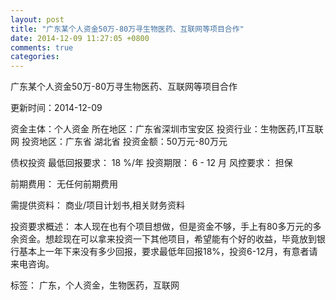 ```yaml
---
layout: post
title: "广东某个人资金50万-80万寻生物医药、互联网等项目合作"
date: 2014-12-09 11:27:05 +0800
comments: true
categories: 
---
```

广东某个人资金50万-80万寻生物医药、互联网等项目合作



更新时间：2014-12-09

资金主体：个人资金
所在地区：广东省深圳市宝安区
投资行业：生物医药,IT互联网
投资地区：广东省 湖北省
投资金额：50万元-80万元

债权投资
最低回报要求：
                            18 %/年
                                                                                投资期限：
                            6 - 12 月
                                                                                                                                        风控要求：
                            担保

前期费用：
无任何前期费用

需提供资料：
商业/项目计划书,相关财务资料

投资要求概述：
本人现在也有个项目想做，但是资金不够，手上有80多万元的多余资金。想趁现在可以拿来投资一下其他项目，希望能有个好的收益，毕竟放到银行基本上一年下来没有多少回报，要求最低年回报18%，投资6-12月，有意者请来电咨询。

标签：
广东，个人资金，生物医药，互联网

